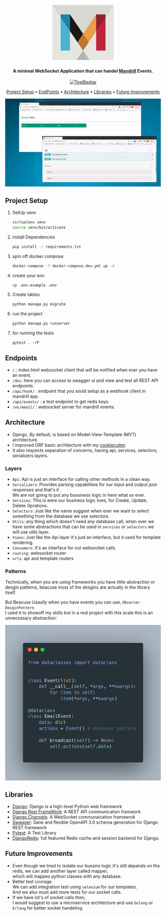 
<h1 align="center">
  <br>
  <a href="https://mandrillapp.com/"><img src="readme.svg" alt="MANDRILL" width="200"></a>
</h1>

<h4 align="center">A minimal WebSocket Application that can handel <a href="https://mandrillapp.com/" target="_blank">Mandrill</a> Events.</h4>

<p align="center">
  <a href="https://github.com/amirbahador-hub/WorkGenius/actions/workflows/tests.yml/badge.svg">
    <img src="https://github.com/amirbahador-hub/WorkGenius/actions/workflows/tests.yml/badge.svg"
         alt="TestBadge">
  </a>
</p>

<p align="center">
  <a href="#project-setup">Project Setup</a> •
  <a href="#endpoints">EndPoints</a> •
  <a href="#architecture">Architecture</a> •
  <a href="#libraries">Libraries</a> •
  <a href="#future-improvements">Future Improvements</a>
</p>

![screenshot](readme.gif)
## Project Setup


1. SetUp venv

    ```bash
    virtualenv venv
    source venv/bin/activate
    ```

2. install Dependencies
    ```bash
    pip install -r requirements.txt
    ```

3. spin off docker compose
    ```bash
    docker-compose -f docker-compose.dev.yml up -d
    ```

4. create your env
    ```bash
    cp .env.example .env
    ```

5. Create tables
    ```bash
    python manage.py migrate
    ```


6. run the project
    ```bash
    python manage.py runserver
    ```

7. for running the tests
    ```
    pytest . -rP
    ```

## Endpoints
- `/` : index.html websocket client that will be notified when ever you have an event.
- `/doc`: here you can access to swagger ui and view and test all REST API endpoints.
- `/api/hook/` : endpoint that you sould setup as a webhook client in mandrill app.
- `/api/events/` : a test endpoint to get redis keys.
- `/ws/email/` : websocket server for mandrill events.
## Architecture
- Django, By default, is based on Model-View-Template (MVT) architecture.
- I improved DRF basic architecture with my [cookiecutter](https://github.com/amirbahador-hub/django_style_guide).
- It also respects separation of concerns, having api, services, selectors, serializers layers.

### Layers
- `Api`: Api is just an interface for calling other methods in a clean way.
- `Serializers`: Provides parsing capabilities for our input and output json responses and that's it .  
We are not going to put any bussiness logic in here what so ever.
- `Services`: This is were our business logic lives, for Create, Update, Delete Oprations.
- `Selectors`: Just like the name suggest when ever we want to select something from the database we use selectors.
- `Utils`: any thing which doesn't need any database call, when ever we have some abstractions that can be used in `services` or `selectors` we will use utils layer.
- `Views`: Just like the Api layer it's just an interface, but it used for template rendering.
- `Consumers`: it's an interface for out websocket calls.
- `routing`: websocket router
- `urls`: api and template routers

### Patterns
Technically, when you are using frameworks you have little abstraction or desgin patterns,
beacuse most of the desgins are actually  in the library itself.  

But Beacuse Usaully when you have events you can use,   `Observer DesginPattern`.  
 I used it to showoff my skills but in a real project with this scale this is an unnecessary abstraction:

![Observer Pattern](carbon.png)


## Libraries
- [Django](https://github.com/django/django): Django is a high-level Python web framework
- [Django Rest FrameWork](https://github.com/encode/django-rest-framework): A REST API communication framwork
- [Django Channels](https://github.com/django/channels): A WebSocket communaication framewrok
- [Swagger](https://github.com/tfranzel/drf-spectacular): Sane and flexible OpenAPI 3.0 schema generation for Django REST framework
- [Pytest](https://docs.pytest.org/en/7.2.x/): A Test Library
- [DjangoRedis](https://github.com/jazzband/django-redis): full featured Redis cache and session backend for Django.


## Future Improvements
-  Even though we tried to isolate our bussins logic it's still depends on the redis, we can add another layer called mapper,   
which will mappes python classes with any database.
- Better test covrage.  
We can add integration test using `selenium` for our templates.  
And we  also must add more tests for our socket calls. 
- If we have lot's of socket calls then,   
 I would suggest to use a microservice architecture and use `Golang` or `Erlang` for better socket handeling.
